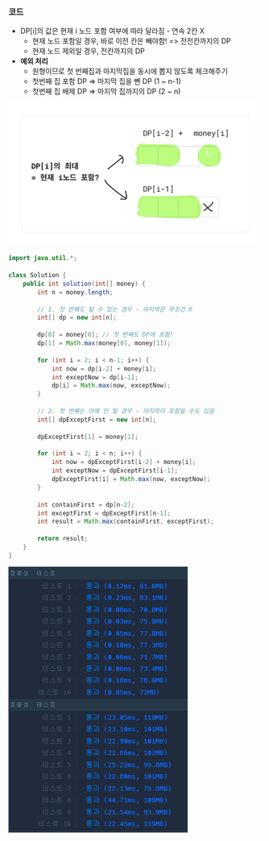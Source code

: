 ### 코드

- DP[i]의 값은 현재 i 노드 포함 여부에 따라 달라짐 - 연속 2칸 X
  - 현재 노드 포함일 경우, 바로 이전 칸은 빼야함! => 전전칸까지의 DP
  - 현재 노드 제외일 경우, 전칸까지의 DP
- **예외 처리**
  - 원형이므로 첫 번째집과 마지막집을 동시에 뽑지 않도록 체크해주기
  - 첫번째 집 포함 DP => 마지막 집을 뺀 DP (1 ~ n-1)
  - 첫번째 집 배제 DP => 마지막 집까지의 DP (2 ~ n)

![img_4.png](img_4.png)

```java
import java.util.*;

class Solution {
    public int solution(int[] money) {
        int n = money.length;

        // 1. 첫 번째도 털 수 있는 경우 - 마지막은 무조건 X
        int[] dp = new int[n];

        dp[0] = money[0]; // 첫 번째도 DP에 포함!
        dp[1] = Math.max(money[0], money[1]);

        for (int i = 2; i < n-1; i++) {
            int now = dp[i-2] + money[i];
            int exceptNow = dp[i-1];
            dp[i] = Math.max(now, exceptNow);
        }

        // 2. 첫 번째는 아예 안 털 경우 - 마지막이 포함될 수도 있음
        int[] dpExceptFirst = new int[n];

        dpExceptFirst[1] = money[1];

        for (int i = 2; i < n; i++) {
            int now = dpExceptFirst[i-2] + money[i];
            int exceptNow = dpExceptFirst[i-1];
            dpExceptFirst[i] = Math.max(now, exceptNow);
        }

        int containFirst = dp[n-2];
        int exceptFirst = dpExceptFirst[n-1];
        int result = Math.max(containFirst, exceptFirst);

        return result;
    }
}
```

![img_5.png](img_5.png)
